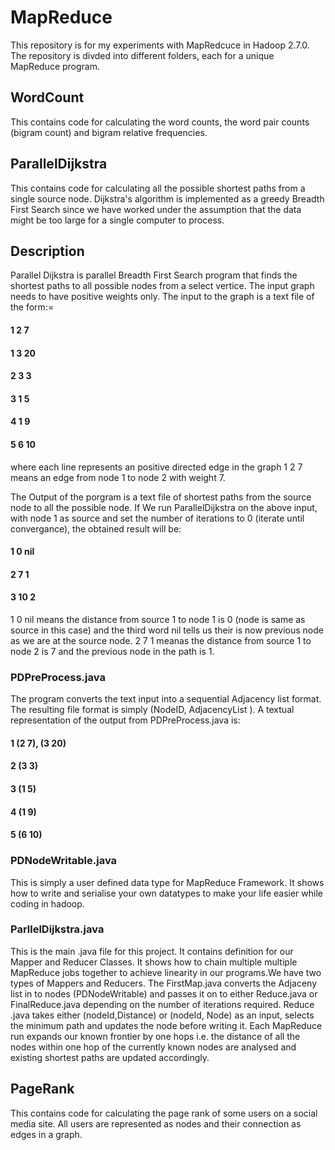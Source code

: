 # MapReduce

This repository is for my experiments with MapRedcuce in Hadoop 2.7.0. The repository is divded into different folders, each for a unique 
MapReduce program. 

## WordCount
 This contains code for calculating the word counts, the word pair counts (bigram count) and bigram relative frequencies.
 
 ## ParallelDijkstra
 This contains code for calculating all the possible shortest paths from a single source node. Dijkstra's algorithm is implemented as a 
 greedy Breadth First Search since we have worked under the assumption that the data might be too large for a single computer to process.
 
 
## Description
Parallel Dijkstra is parallel Breadth First Search program that finds the shortest paths to all possible nodes from a select vertice.
The input graph needs to have positive weights only. The input to the graph is a text file of the form:=

#### 1 2 7
#### 1 3 20
#### 2 3 3
#### 3 1 5
#### 4 1 9
#### 5 6 10

where each line represents an positive directed edge in the graph 1 2 7 means an edge from node 1 to node 2 with weight 7.

The Output of the porgram is a text file of shortest paths from the source node to all the possible node.
If We run ParallelDijkstra on the above input, with node 1 as source and set the number of iterations to 0 (iterate until convergance), the obtained result will be:

#### 1 0 nil
#### 2 7 1
#### 3 10 2

1 0 nil means the distance from source 1 to node 1 is 0 (node is same as source in this case) and the third word nil tells us their is
now previous node as we are at the source node. 2 7 1 meanas the distance from source 1 to node 2 is 7 and the previous node in the path
is 1. 

### PDPreProcess.java
The program converts the text input into a sequential Adjacency list format. The resulting file format is simply  (NodeID, AdjacencyList ).
A textual representation of the output from PDPreProcess.java is:

#### 1 (2 7), (3 20)
#### 2 (3 3)
#### 3 (1 5)
#### 4 (1 9)
#### 5 (6 10)


### PDNodeWritable.java
This is simply a user defined data type for MapReduce Framework. It shows how to write and serialise your own datatypes to make your life easier while coding in  hadoop.



### ParllelDijkstra.java
This is the main .java file for this project. It contains definition for our Mapper and Reducer Classes. It shows how to chain multiple
multiple MapReduce jobs together to achieve linearity in our programs.We have two types of Mappers and Reducers. The FirstMap.java converts the Adjaceny list in to nodes (PDNodeWritable) and passes it on to either Reduce.java or FinalReduce.java depending on the number of iterations required. Reduce .java takes either (nodeId,Distance) or (nodeId, Node) as an input, selects the minimum path and updates the node before writing it. Each MapReduce run expands our known frontier by one hops i.e. the distance of all the nodes within one hop of the currently known nodes are analysed and existing shortest paths are updated accordingly. 




 
 ## PageRank
 This contains code for calculating the page rank of some users on a social media site. All users are represented as nodes and their 
 connection as edges in a graph. 
